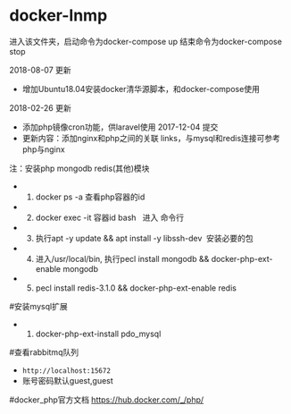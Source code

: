 # docker-lnmp
进入该文件夹，启动命令为docker-compose up
结束命令为docker-compose stop

2018-08-07 更新
- 增加Ubuntu18.04安装docker清华源脚本，和docker-compose使用


2018-02-26 更新
- 添加php镜像cron功能，供laravel使用
2017-12-04 提交
- 更新内容：添加nginx和php之间的关联  links，与mysql和redis连接可参考php与nginx

注：安装php mongodb redis(其他)模块
- 1. docker ps -a 查看php容器的id
- 2. docker exec -it 容器id bash   进入 命令行
- 3. 执行apt -y update && apt install -y libssh-dev  安装必要的包
- 4. 进入/usr/local/bin, 执行pecl install mongodb && docker-php-ext-enable mongodb
- 5. pecl install redis-3.1.0 && docker-php-ext-enable redis

#安装mysql扩展
- 1. docker-php-ext-install pdo_mysql

#查看rabbitmq队列
- ```http://localhost:15672```
- 账号密码默认guest,guest

#docker_php官方文档 https://hub.docker.com/_/php/

